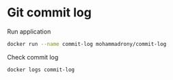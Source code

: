 # Git commit log

Run application

```sh
docker run --name commit-log mohammadrony/commit-log
```

Check commit log

```sh
docker logs commit-log
```
